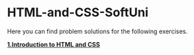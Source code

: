 # HTML-and-CSS-SoftUni

Here you can find problem solutions for the following exercises.

[**1.Introduction to HTML and CSS**](https://github.com/ZahariMetodiev/HTML-and-CSS-SoftUni/tree/main/E01.Introduction%20to%20HTML%20and%20CSS)
